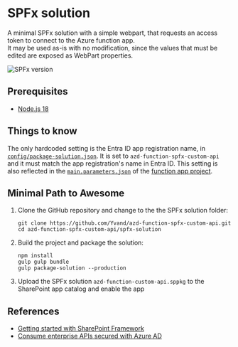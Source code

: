# SPFx solution

A minimal SPFx solution with a simple webpart, that requests an access token to connect to the Azure function app.  
It may be used as-is with no modification, since the values that must be edited are exposed as WebPart properties.

![SPFx version](https://img.shields.io/badge/version-1.20.0-green.svg)

## Prerequisites

+ [Node.js 18](https://www.nodejs.org/)

## Things to know

The only hardcoded setting is the Entra ID app registration name, in [`config/package-solution.json`](config/package-solution.json#L38). It is set to `azd-function-spfx-custom-api` and it must match the app registration's name in Entra ID. This setting is also reflected in the [`main.parameters.json`](../azure-function-app/infra/main.parameters.json#L19) of the [function app project](../azure-function-app).

## Minimal Path to Awesome

1. Clone the GitHub repository and change to the the SPFx solution folder:

   ```shell
   git clone https://github.com/Yvand/azd-function-spfx-custom-api.git
   cd azd-function-spfx-custom-api/spfx-solution
   ```

1. Build the project and package the solution:

   ```shell
   npm install
   gulp gulp bundle
   gulp package-solution --production
   ```

1. Upload the SPFx solution `azd-function-custom-api.sppkg` to the SharePoint app catalog and enable the app

## References

- [Getting started with SharePoint Framework](https://docs.microsoft.com/en-us/sharepoint/dev/spfx/set-up-your-developer-tenant)
- [Consume enterprise APIs secured with Azure AD](https://learn.microsoft.com/en-us/sharepoint/dev/spfx/use-aadhttpclient-enterpriseapi)
